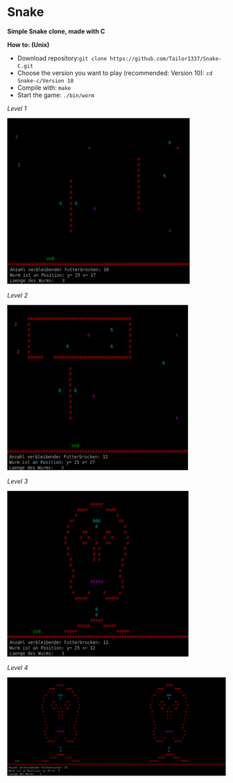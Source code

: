 # Snake

**Simple Snake clone, made with C**

**How to: (Unix)**
* Download repository:```git clone https://github.com/Tailor1337/Snake-C.git```
* Choose the version you want to play (recommended: Version 10): ```cd Snake-c/Version 10```
* Compile with: ```make```
* Start the game: ```./bin/worm```

*Level 1*

![Screenshot](ss1.PNG?raw=true "Level 1")

*Level 2*

![Screenshot](ss2.PNG?raw=true "Level 2")

*Level 3*

![Screenshot](ss3.PNG?raw=true "Level 3")

*Level 4*

![Screenshot](ss4.PNG?raw=true "Level 4")


